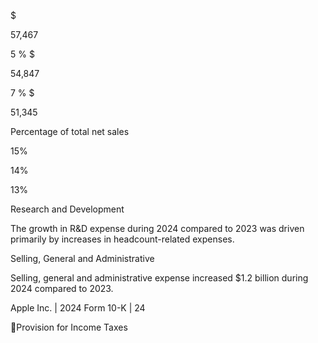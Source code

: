 $

57,467

 5 % $

54,847

 7 % $

51,345

Percentage of total net sales

 15%

 14%

 13%

Research and Development

The growth in R&D expense during 2024 compared to 2023 was driven primarily by increases in headcount-related expenses.

Selling, General and Administrative

Selling, general and administrative expense increased $1.2 billion during 2024 compared to 2023.

Apple Inc. | 2024 Form 10-K | 24

Provision for Income Taxes